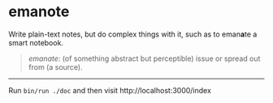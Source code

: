 # emanote

Write plain-text notes, but do complex things with it, such as to eman**a**te a smart notebook.

> *emanate*: (of something abstract but perceptible) issue or spread out from (a source).

---

Run `bin/run ./doc` and then visit http://localhost:3000/index